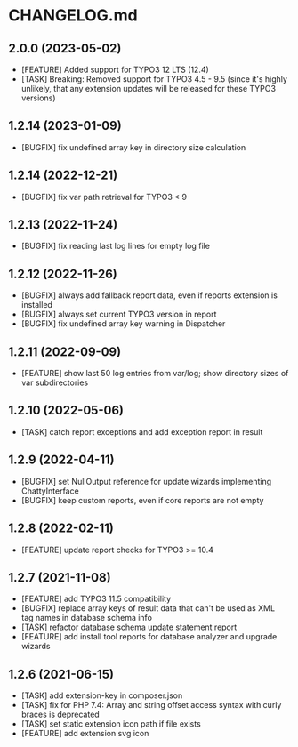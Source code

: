 # CHANGELOG.md

## 2.0.0 (2023-05-02)

- [FEATURE] Added support for TYPO3 12 LTS (12.4)
- [TASK] Breaking: Removed support for TYPO3 4.5 - 9.5 (since it's highly unlikely, that any extension updates will be released for these TYPO3 versions)

## 1.2.14 (2023-01-09)

- [BUGFIX] fix undefined array key in directory size calculation

## 1.2.14 (2022-12-21)

- [BUGFIX] fix var path retrieval for TYPO3 < 9

## 1.2.13 (2022-11-24)

- [BUGFIX] fix reading last log lines for empty log file

## 1.2.12 (2022-11-26)

- [BUGFIX] always add fallback report data, even if reports extension is installed
- [BUGFIX] always set current TYPO3 version in report
- [BUGFIX] fix undefined array key warning in Dispatcher

## 1.2.11 (2022-09-09)

- [FEATURE] show last 50 log entries from var/log; show directory sizes of var subdirectories

## 1.2.10 (2022-05-06)

- [TASK] catch report exceptions and add exception report in result

## 1.2.9 (2022-04-11)

- [BUGFIX] set NullOutput reference for update wizards implementing ChattyInterface
- [BUGFIX] keep custom reports, even if core reports are not empty

## 1.2.8 (2022-02-11)

- [FEATURE] update report checks for TYPO3 >= 10.4

## 1.2.7 (2021-11-08)

- [FEATURE] add TYPO3 11.5 compatibility
- [BUGFIX] replace array keys of result data that can't be used as XML tag names in database schema info
- [TASK] refactor database schema update statement report
- [FEATURE] add install tool reports for database analyzer and upgrade wizards

## 1.2.6 (2021-06-15)

- [TASK] add extension-key in composer.json
- [TASK] fix for PHP 7.4: Array and string offset access syntax with curly braces is deprecated
- [TASK] set static extension icon path if file exists
- [FEATURE] add extension svg icon